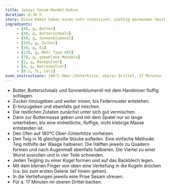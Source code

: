 ```yaml
---
title: Jennys Sesam-Mandel-Kekse
duration: 0:30 h
story: Diese Kekse haben einen sehr intensiven, süchtig machenden Geschmack und kommen vermutlich bei Liebhabern von Butterkeksen gut an. Ergibt 16 Kekse.
ingredients:
     - [40, g, Butter]
     - [40, g, Butterschmalz]
     - [40, g, Sonnenblumenöl]
     - [105, g, Zucker]
     - [30, g, Ei]
     - [170, g, Mehl Type 405]
     - [70, g, gemahlene Mandeln]
     - [2, g, Backpulver]
     - [4, g, Natronpulver]
     - [0.5, TL, Salz]
oven_instructions: 180°C Ober-/Unterhitze, oberes Drittel, 17 Minuten
---
```


* Butter, Butterschmalz und Sonnenblumenöl mit dem Handmixer fluffig schlagen.
* Zucker hinzugeben und weiter mixen, bis Federmuster entstehen.
* Ei hinzugeben und ebenfalls gut mischen.
* Die restlichen Zutaten zunächst unter sich gut vermischen.
* Dann zur Buttermasse geben und mit dem Spatel nur so lange unterheben, bis eine einheitliche, fluffige, nicht klebrige Masse entstanden ist.
* Den Ofen auf 180°C Ober-/Unterhitze vorheizen
* Den Teig in 16 gleichgroße Stücke aufteilen. Eine einfache Methode: Teig mithilfe der Waage halbieren. Die Hälften jeweils zu Quadern formen und nach Augenmaß ebenfalls halbieren. Die Viertel zu einer Wurst ausrollen und in vier Teile schneiden.
* Jeden Teigling zu einer Kugel formen und auf das Backblech legen.
* Mit dem kleinen Finger von oben eine Vertiefung in die Kugeln drücken (ca. bis zum ersten Gelenk tief hinein gehen).
* In die Vertiefungen jeweils eine Prise Sesam streuen.
* Für a. 17 Minuten im oberen Drittel backen.
